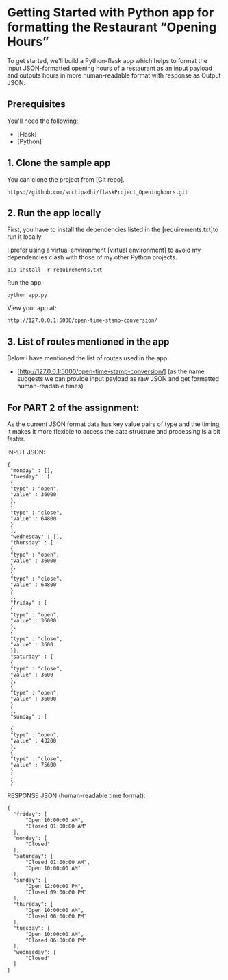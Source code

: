 # Getting Started with Python app for formatting the Restaurant “Opening Hours”

To get started, we'll build a Python-flask app which helps to format the input JSON-formatted opening hours of a restaurant
as an input payload and outputs hours in more human-readable format with response as Output JSON.

## Prerequisites

You'll need the following:
* [Flask]
* [Python]


## 1. Clone the sample app

You can clone the project from [Git repo].
   ```
https://github.com/suchipadhi/flaskProject_Openinghours.git
  ```

## 2. Run the app locally

First, you have to install the dependencies listed in the [requirements.txt]to run it locally.

I prefer using a virtual environment [virtual environment] to avoid my dependencies clash with those of my other Python projects.
  ```
pip install -r requirements.txt
  ```

Run the app.
  ```
python app.py
  ```

View your app at:
  ``` 
http://127.0.0.1:5000/open-time-stamp-conversion/
  ```

## 3. List of routes mentioned in the app

Below i have mentioned the list of routes used in the app:
* [http://127.0.0.1:5000/open-time-stamp-conversion/] (as the name suggests we can provide input payload as raw JSON and get formatted human-readable times)

## For PART 2 of the assignment:
As the current JSON format data has key value pairs of type and the timing, it makes it more flexible to access the data structure and processing is a bit faster.


INPUT JSON:
```
{
 "monday" : [],
 "tuesday" : [
 {
 "type" : "open",
 "value" : 36000
 },
 {
 "type" : "close",
 "value" : 64800
 }
 ],
 "wednesday" : [],
 "thursday" : [
 {
 "type" : "open",
 "value" : 36000
 },
 {
 "type" : "close",
 "value" : 64800
 }
 ],
 "friday" : [
 {
 "type" : "open",
 "value" : 36000
 },
 {
 "type" : "close",
 "value" : 3600
 }],
 "saturday" : [
 {
 "type" : "close",
 "value" : 3600
 },
 {
 "type" : "open",
 "value" : 36000
 }
 ],
 "sunday" : [

 {
 "type" : "open",
 "value" : 43200
 },
 {
 "type" : "close",
 "value" : 75600
 }
 ]
 }

  ``` 

RESPONSE JSON (human-readable time format):
  ```
{
    "friday": [
        "Open 10:00:00 AM",
        "Closed 01:00:00 AM"
    ],
    "monday": [
        "Closed"
    ],
    "saturday": [
        "Closed 01:00:00 AM",
        "Open 10:00:00 AM"
    ],
    "sunday": [
        "Open 12:00:00 PM",
        "Closed 09:00:00 PM"
    ],
    "thursday": [
        "Open 10:00:00 AM",
        "Closed 06:00:00 PM"
    ],
    "tuesday": [
        "Open 10:00:00 AM",
        "Closed 06:00:00 PM"
    ],
    "wednesday": [
        "Closed"
    ]
}
  ```

